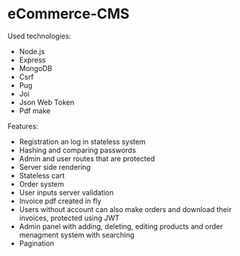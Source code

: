 # eCommerce-CMS

Used technologies:
  - Node.js
  - Express
  - MongoDB
  - Csrf
  - Pug
  - Joi
  - Json Web Token  
  - Pdf make
  
Features:
  - Registration an log in stateless system
  - Hashing and comparing passwords
  - Admin and user routes that are protected
  - Server side rendering
  - Stateless cart
  - Order system
  - User inputs server validation
  - Invoice pdf created in fly
  - Users without account can also make orders and download their invoices, protected using JWT
  - Admin panel with adding, deleting, editing products and order menagment system with searching
  - Pagination
